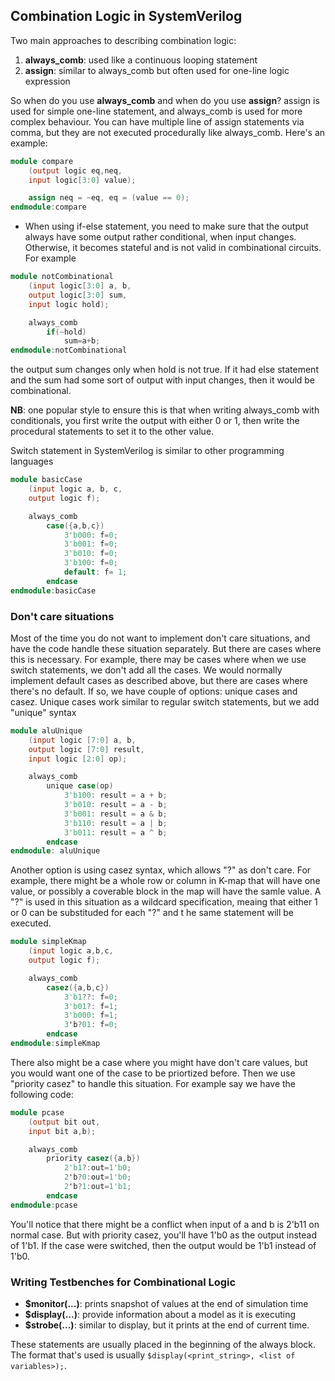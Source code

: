 ## Combination Logic in SystemVerilog

Two main approaches to describing combination logic:

1. **always_comb**: used like a continuous looping statement
2. **assign**: similar to always_comb but often used for one-line logic expression

So when do you use **always_comb** and when do you use **assign**? assign is used for simple one-line statement, and always_comb is used for more complex behaviour. You can have multiple line of assign statements via comma, but they are not executed procedurally like always_comb. Here's an example:

```verilog
module compare
	(output logic eq,neq,
	input logic[3:0] value);

	assign neq = ~eq, eq = (value == 0);
endmodule:compare
```

- When using if-else statement, you need to make sure that the output always have some output rather conditional, when input changes. Otherwise, it becomes stateful and is not valid in combinational circuits. For example

```verilog
module notCombinational
	(input logic[3:0] a, b,
	output logic[3:0] sum,
	input logic hold);

	always_comb
		if(~hold)
			sum=a+b;
endmodule:notCombinational
```

the output sum changes only when hold is not true. If it had else statement and the sum had some sort of output with input changes, then it would be combinational.

**NB**: one popular style to ensure this is that when writing always_comb with conditionals, you first write the output with either 0 or 1, then write the procedural statements to set it to the other value.

Switch statement in SystemVerilog is similar to other programming languages

```verilog
module basicCase
	(input logic a, b, c,
	output logic f);

	always_comb
		case({a,b,c})
			3'b000: f=0;
			3'b001: f=0;
			3'b010: f=0;
			3'b100: f=0;
			default: f= 1;
		endcase
endmodule:basicCase
```

### Don't care situations

Most of the time you do not want to implement don't care situations, and have the code handle these situation separately. But there are cases where this is necessary. For example, there may be cases where when we use switch statements, we don't add all the cases. We would normally implement default cases as described above, but there are cases where there's no default. If so, we have couple of options: unique cases and casez. Unique cases work similar to regular switch statements, but we add "unique" syntax

```verilog
module aluUnique
	(input logic [7:0] a, b,
	output logic [7:0] result,
	input logic [2:0] op);

	always_comb
		unique case(op)
			3'b100: result = a + b;
			3'b010: result = a - b;
			3'b001: result = a & b;
			3'b110: result = a | b;
			3'b011: result = a ^ b;
		endcase
endmodule: aluUnique
```

Another option is using casez syntax, which allows "?" as don't care. For example, there might be a whole row or column in K-map that will have one value, or possibly a coverable block in the map will have the samle value. A "?" is used in this situation as a wildcard specification, meaing that either 1 or 0 can be substituded for each "?" and t he same statement will be executed.

```verilog
module simpleKmap
	(input logic a,b,c,
	output logic f);

	always_comb
		casez({a,b,c})
			3'b1??: f=0;
			3'b01?: f=1;
			3'b000: f=1;
			3'b?01: f=0;
		endcase
endmodule:simpleKmap
```

There also might be a case where you might have don't care values, but you would want one of the case to be priortized before. Then we use "priority casez" to handle this situation. For example say we have the following code:

```verilog
module pcase
	(output bit out,
	input bit a,b);

	always_comb
		priority casez({a,b})
			2'b1?:out=1'b0;
			2'b?0:out=1'b0;
			2'b?1:out=1'b1;
		endcase
endmodule:pcase
```

You'll notice that there might be a conflict when input of a and b is 2'b11 on normal case. But with priority casez, you'll have 1'b0 as the output instead of 1'b1. If the case were switched, then the output would be 1'b1 instead of 1'b0.

### Writing Testbenches for Combinational Logic

- **$monitor(...)**: prints snapshot of values at the end of simulation time
- **$display(...)**: provide information about a model as it is executing
- **$strobe(...)**: similar to display, but it prints at the end of current time.

These statements are usually placed in the beginning of the always block. The format that's used is usually `$display(<print_string>, <list of variables>);`.
